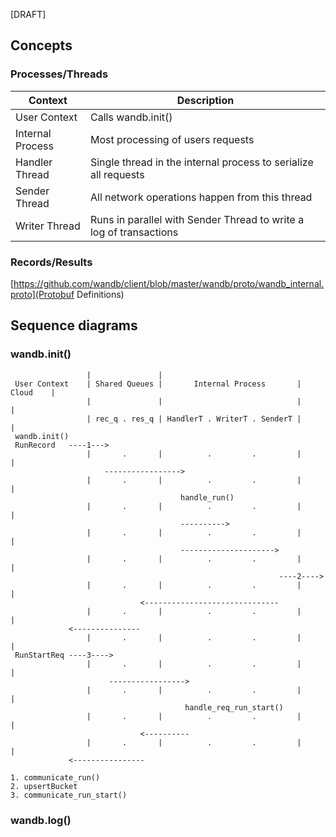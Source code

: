 
[DRAFT]


## Concepts

### Processes/Threads

| Context | Description |
| ---     | --- |
| User Context     | Calls wandb.init() |
| Internal Process | Most processing of users requests |
| Handler Thread   | Single thread in the internal process to serialize all requests |
| Sender Thread    | All network operations happen from this thread |
| Writer Thread    | Runs in parallel with Sender Thread to write a log of transactions |

### Records/Results

[https://github.com/wandb/client/blob/master/wandb/proto/wandb_internal.proto](Protobuf Definitions)

## Sequence diagrams

### wandb.init()

```
                 |               |
 User Context    | Shared Queues |       Internal Process       |    Cloud    |
                 |               |                              |             |
                 | rec_q . res_q | HandlerT . WriterT . SenderT |             |
 wandb.init()
 RunRecord   ----1--->
                 |       .       |          .         .         |             |
                     ----------------->
                 |       .       |          .         .         |             |
                                      handle_run()
                 |       .       |          .         .         |             |
                                      ---------->
                 |       .       |          .         .         |             |
                                      --------------------->
                 |       .       |          .         .         |             |
                                                            ----2---->
                 |       .       |          .         .         |             |
                             <------------------------------
                 |       .       |          .         .         |             |
             <---------------
                 |       .       |          .         .         |             |
 RunStartReq ----3---->
                 |       .       |          .         .         |             |
                      ----------------->
                 |       .       |          .         .         |             |
                                       handle_req_run_start()
                 |       .       |          .         .         |             |
                             <----------
                 |       .       |          .         .         |             |
             <----------------

1. communicate_run()
2. upsertBucket
3. communicate_run_start()
```

### wandb.log()
